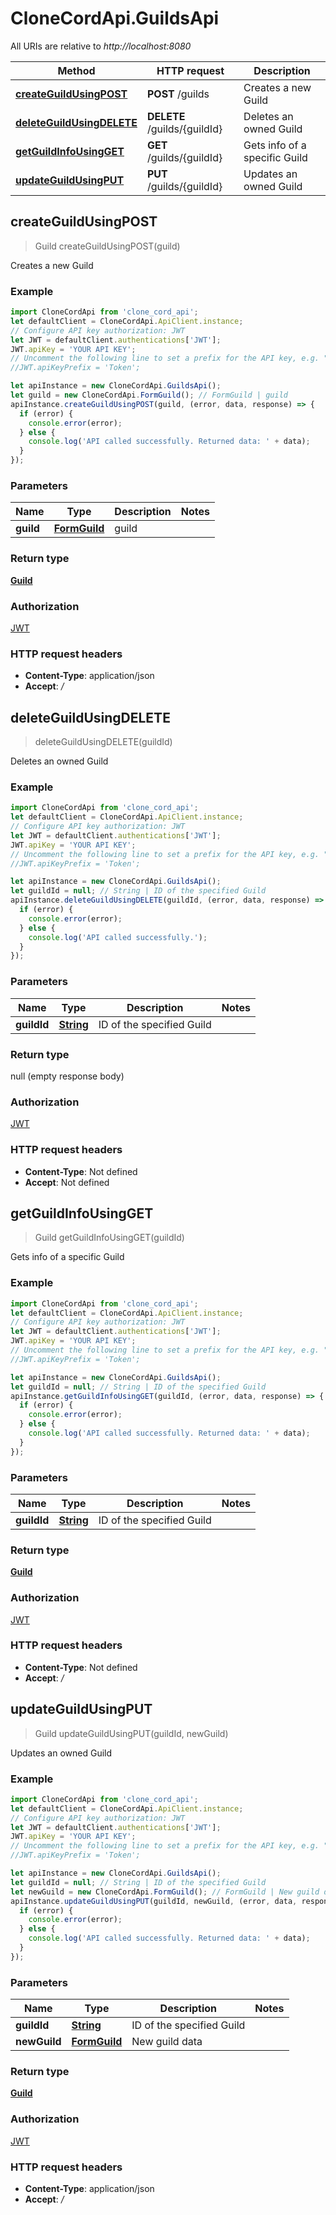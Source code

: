 # CloneCordApi.GuildsApi

All URIs are relative to *http://localhost:8080*

Method | HTTP request | Description
------------- | ------------- | -------------
[**createGuildUsingPOST**](GuildsApi.md#createGuildUsingPOST) | **POST** /guilds | Creates a new Guild
[**deleteGuildUsingDELETE**](GuildsApi.md#deleteGuildUsingDELETE) | **DELETE** /guilds/{guildId} | Deletes an owned Guild
[**getGuildInfoUsingGET**](GuildsApi.md#getGuildInfoUsingGET) | **GET** /guilds/{guildId} | Gets info of a specific Guild
[**updateGuildUsingPUT**](GuildsApi.md#updateGuildUsingPUT) | **PUT** /guilds/{guildId} | Updates an owned Guild



## createGuildUsingPOST

> Guild createGuildUsingPOST(guild)

Creates a new Guild

### Example

```javascript
import CloneCordApi from 'clone_cord_api';
let defaultClient = CloneCordApi.ApiClient.instance;
// Configure API key authorization: JWT
let JWT = defaultClient.authentications['JWT'];
JWT.apiKey = 'YOUR API KEY';
// Uncomment the following line to set a prefix for the API key, e.g. "Token" (defaults to null)
//JWT.apiKeyPrefix = 'Token';

let apiInstance = new CloneCordApi.GuildsApi();
let guild = new CloneCordApi.FormGuild(); // FormGuild | guild
apiInstance.createGuildUsingPOST(guild, (error, data, response) => {
  if (error) {
    console.error(error);
  } else {
    console.log('API called successfully. Returned data: ' + data);
  }
});
```

### Parameters


Name | Type | Description  | Notes
------------- | ------------- | ------------- | -------------
 **guild** | [**FormGuild**](FormGuild.md)| guild | 

### Return type

[**Guild**](Guild.md)

### Authorization

[JWT](../README.md#JWT)

### HTTP request headers

- **Content-Type**: application/json
- **Accept**: */*


## deleteGuildUsingDELETE

> deleteGuildUsingDELETE(guildId)

Deletes an owned Guild

### Example

```javascript
import CloneCordApi from 'clone_cord_api';
let defaultClient = CloneCordApi.ApiClient.instance;
// Configure API key authorization: JWT
let JWT = defaultClient.authentications['JWT'];
JWT.apiKey = 'YOUR API KEY';
// Uncomment the following line to set a prefix for the API key, e.g. "Token" (defaults to null)
//JWT.apiKeyPrefix = 'Token';

let apiInstance = new CloneCordApi.GuildsApi();
let guildId = null; // String | ID of the specified Guild
apiInstance.deleteGuildUsingDELETE(guildId, (error, data, response) => {
  if (error) {
    console.error(error);
  } else {
    console.log('API called successfully.');
  }
});
```

### Parameters


Name | Type | Description  | Notes
------------- | ------------- | ------------- | -------------
 **guildId** | [**String**](.md)| ID of the specified Guild | 

### Return type

null (empty response body)

### Authorization

[JWT](../README.md#JWT)

### HTTP request headers

- **Content-Type**: Not defined
- **Accept**: Not defined


## getGuildInfoUsingGET

> Guild getGuildInfoUsingGET(guildId)

Gets info of a specific Guild

### Example

```javascript
import CloneCordApi from 'clone_cord_api';
let defaultClient = CloneCordApi.ApiClient.instance;
// Configure API key authorization: JWT
let JWT = defaultClient.authentications['JWT'];
JWT.apiKey = 'YOUR API KEY';
// Uncomment the following line to set a prefix for the API key, e.g. "Token" (defaults to null)
//JWT.apiKeyPrefix = 'Token';

let apiInstance = new CloneCordApi.GuildsApi();
let guildId = null; // String | ID of the specified Guild
apiInstance.getGuildInfoUsingGET(guildId, (error, data, response) => {
  if (error) {
    console.error(error);
  } else {
    console.log('API called successfully. Returned data: ' + data);
  }
});
```

### Parameters


Name | Type | Description  | Notes
------------- | ------------- | ------------- | -------------
 **guildId** | [**String**](.md)| ID of the specified Guild | 

### Return type

[**Guild**](Guild.md)

### Authorization

[JWT](../README.md#JWT)

### HTTP request headers

- **Content-Type**: Not defined
- **Accept**: */*


## updateGuildUsingPUT

> Guild updateGuildUsingPUT(guildId, newGuild)

Updates an owned Guild

### Example

```javascript
import CloneCordApi from 'clone_cord_api';
let defaultClient = CloneCordApi.ApiClient.instance;
// Configure API key authorization: JWT
let JWT = defaultClient.authentications['JWT'];
JWT.apiKey = 'YOUR API KEY';
// Uncomment the following line to set a prefix for the API key, e.g. "Token" (defaults to null)
//JWT.apiKeyPrefix = 'Token';

let apiInstance = new CloneCordApi.GuildsApi();
let guildId = null; // String | ID of the specified Guild
let newGuild = new CloneCordApi.FormGuild(); // FormGuild | New guild data
apiInstance.updateGuildUsingPUT(guildId, newGuild, (error, data, response) => {
  if (error) {
    console.error(error);
  } else {
    console.log('API called successfully. Returned data: ' + data);
  }
});
```

### Parameters


Name | Type | Description  | Notes
------------- | ------------- | ------------- | -------------
 **guildId** | [**String**](.md)| ID of the specified Guild | 
 **newGuild** | [**FormGuild**](FormGuild.md)| New guild data | 

### Return type

[**Guild**](Guild.md)

### Authorization

[JWT](../README.md#JWT)

### HTTP request headers

- **Content-Type**: application/json
- **Accept**: */*

